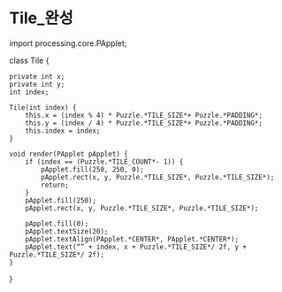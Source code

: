 # Tile_완성
import processing.core.PApplet;

class Tile {

    private int x;
    private int y;
    int index;

    Tile(int index) {
        this.x = (index % 4) * Puzzle.*TILE_SIZE*+ Puzzle.*PADDING*;
        this.y = (index / 4) * Puzzle.*TILE_SIZE*+ Puzzle.*PADDING*;
        this.index = index;
    }

    void render(PApplet pApplet) {
        if (index == (Puzzle.*TILE_COUNT*- 1)) {
            pApplet.fill(250, 250, 0);
            pApplet.rect(x, y, Puzzle.*TILE_SIZE*, Puzzle.*TILE_SIZE*);
            return;
        }
        pApplet.fill(250);
        pApplet.rect(x, y, Puzzle.*TILE_SIZE*, Puzzle.*TILE_SIZE*);

        pApplet.fill(0);
        pApplet.textSize(20);
        pApplet.textAlign(PApplet.*CENTER*, PApplet.*CENTER*);
        pApplet.text(“” + index, x + Puzzle.*TILE_SIZE*/ 2f, y + Puzzle.*TILE_SIZE*/ 2f);
    }
}
